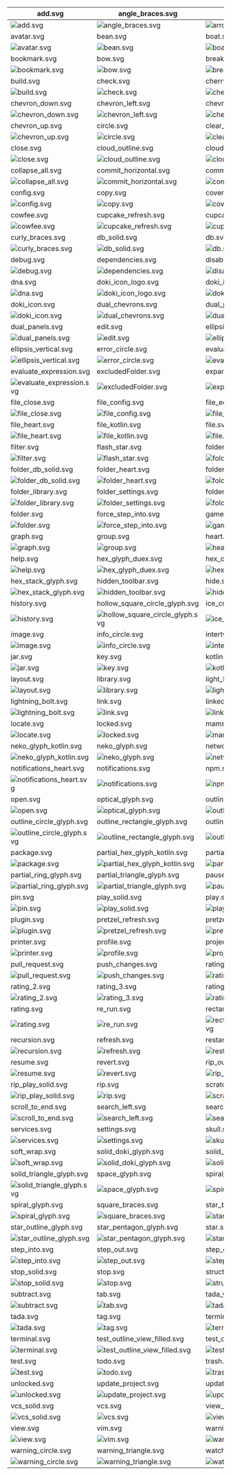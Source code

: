 | add.svg                                                                | angle_braces.svg                                                                   | arrow_right.svg                                                                              |
| ---------------------------------------------------------------------- | ---------------------------------------------------------------------------------- | -------------------------------------------------------------------------------------------- |
| ![add.svg](./icons/exported/add.svg)                                   | ![angle_braces.svg](./icons/exported/angle_braces.svg)                             | ![arrow_right.svg](./icons/exported/arrow_right.svg)                                         |
| avatar.svg                                                             | bean.svg                                                                           | boat.svg                                                                                     |
| ![avatar.svg](./icons/exported/avatar.svg)                             | ![bean.svg](./icons/exported/bean.svg)                                             | ![boat.svg](./icons/exported/boat.svg)                                                       |
| bookmark.svg                                                           | bow.svg                                                                            | breakpoint.svg                                                                               |
| ![bookmark.svg](./icons/exported/bookmark.svg)                         | ![bow.svg](./icons/exported/bow.svg)                                               | ![breakpoint.svg](./icons/exported/breakpoint.svg)                                           |
| build.svg                                                              | check.svg                                                                          | cherry.svg                                                                                   |
| ![build.svg](./icons/exported/build.svg)                               | ![check.svg](./icons/exported/check.svg)                                           | ![cherry.svg](./icons/exported/cherry.svg)                                                   |
| chevron_down.svg                                                       | chevron_left.svg                                                                   | chevron_right.svg                                                                            |
| ![chevron_down.svg](./icons/exported/chevron_down.svg)                 | ![chevron_left.svg](./icons/exported/chevron_left.svg)                             | ![chevron_right.svg](./icons/exported/chevron_right.svg)                                     |
| chevron_up.svg                                                         | circle.svg                                                                         | clear_text.svg                                                                               |
| ![chevron_up.svg](./icons/exported/chevron_up.svg)                     | ![circle.svg](./icons/exported/circle.svg)                                         | ![clear_text.svg](./icons/exported/clear_text.svg)                                           |
| close.svg                                                              | cloud_outline.svg                                                                  | cloud.svg                                                                                    |
| ![close.svg](./icons/exported/close.svg)                               | ![cloud_outline.svg](./icons/exported/cloud_outline.svg)                           | ![cloud.svg](./icons/exported/cloud.svg)                                                     |
| collapse_all.svg                                                       | commit_horizontal.svg                                                              | commit_vertical.svg                                                                          |
| ![collapse_all.svg](./icons/exported/collapse_all.svg)                 | ![commit_horizontal.svg](./icons/exported/commit_horizontal.svg)                   | ![commit_vertical.svg](./icons/exported/commit_vertical.svg)                                 |
| config.svg                                                             | copy.svg                                                                           | coverage.svg                                                                                 |
| ![config.svg](./icons/exported/config.svg)                             | ![copy.svg](./icons/exported/copy.svg)                                             | ![coverage.svg](./icons/exported/coverage.svg)                                               |
| cowfee.svg                                                             | cupcake_refresh.svg                                                                | cupcake.svg                                                                                  |
| ![cowfee.svg](./icons/exported/cowfee.svg)                             | ![cupcake_refresh.svg](./icons/oneOffs/cupcake_refresh.svg)                        | ![cupcake.svg](./icons/exported/cupcake.svg)                                                 |
| curly_braces.svg                                                       | db_solid.svg                                                                       | db.svg                                                                                       |
| ![curly_braces.svg](./icons/exported/curly_braces.svg)                 | ![db_solid.svg](./icons/exported/db_solid.svg)                                     | ![db.svg](./icons/exported/db.svg)                                                           |
| debug.svg                                                              | dependencies.svg                                                                   | disabled_breakpoint.svg                                                                      |
| ![debug.svg](./icons/exported/debug.svg)                               | ![dependencies.svg](./icons/exported/dependencies.svg)                             | ![disabled_breakpoint.svg](./icons/exported/disabled_breakpoint.svg)                         |
| dna.svg                                                                | doki_icon_logo.svg                                                                 | doki_icon_settings.svg                                                                       |
| ![dna.svg](./icons/exported/dna.svg)                                   | ![doki_icon_logo.svg](./icons/exported/doki_icon_logo.svg)                         | ![doki_icon_settings.svg](./icons/oneOffs/doki_icon_settings.svg)                            |
| doki_icon.svg                                                          | dual_chevrons.svg                                                                  | dual_panels_refresh.svg                                                                      |
| ![doki_icon.svg](./icons/exported/doki_icon.svg)                       | ![dual_chevrons.svg](./icons/exported/dual_chevrons.svg)                           | ![dual_panels_refresh.svg](./icons/oneOffs/dual_panels_refresh.svg)                          |
| dual_panels.svg                                                        | edit.svg                                                                           | ellipsis_horizontal.svg                                                                      |
| ![dual_panels.svg](./icons/exported/dual_panels.svg)                   | ![edit.svg](./icons/exported/edit.svg)                                             | ![ellipsis_horizontal.svg](./icons/exported/ellipsis_horizontal.svg)                         |
| ellipsis_vertical.svg                                                  | error_circle.svg                                                                   | evaluate_expression_kotlin.svg                                                               |
| ![ellipsis_vertical.svg](./icons/exported/ellipsis_vertical.svg)       | ![error_circle.svg](./icons/exported/error_circle.svg)                             | ![evaluate_expression_kotlin.svg](./icons/oneOffs/evaluate_expression_kotlin.svg)            |
| evaluate_expression.svg                                                | excludedFolder.svg                                                                 | expand_all.svg                                                                               |
| ![evaluate_expression.svg](./icons/exported/evaluate_expression.svg)   | ![excludedFolder.svg](./icons/oneOffs/excludedFolder.svg)                          | ![expand_all.svg](./icons/exported/expand_all.svg)                                           |
| file_close.svg                                                         | file_config.svg                                                                    | file_edit.svg                                                                                |
| ![file_close.svg](./icons/oneOffs/file_close.svg)                      | ![file_config.svg](./icons/oneOffs/file_config.svg)                                | ![file_edit.svg](./icons/oneOffs/file_edit.svg)                                              |
| file_heart.svg                                                         | file_kotlin.svg                                                                    | file.svg                                                                                     |
| ![file_heart.svg](./icons/oneOffs/file_heart.svg)                      | ![file_kotlin.svg](./icons/oneOffs/file_kotlin.svg)                                | ![file.svg](./icons/exported/file.svg)                                                       |
| filter.svg                                                             | flash_star.svg                                                                     | folder_cowfee.svg                                                                            |
| ![filter.svg](./icons/exported/filter.svg)                             | ![flash_star.svg](./icons/exported/flash_star.svg)                                 | ![folder_cowfee.svg](./icons/oneOffs/folder_cowfee.svg)                                      |
| folder_db_solid.svg                                                    | folder_heart.svg                                                                   | folder_hex_stack_glyph.svg                                                                   |
| ![folder_db_solid.svg](./icons/oneOffs/folder_db_solid.svg)            | ![folder_heart.svg](./icons/oneOffs/folder_heart.svg)                              | ![folder_hex_stack_glyph.svg](./icons/oneOffs/folder_hex_stack_glyph.svg)                    |
| folder_library.svg                                                     | folder_settings.svg                                                                | folder_test.svg                                                                              |
| ![folder_library.svg](./icons/oneOffs/folder_library.svg)              | ![folder_settings.svg](./icons/oneOffs/folder_settings.svg)                        | ![folder_test.svg](./icons/oneOffs/folder_test.svg)                                          |
| folder.svg                                                             | force_step_into.svg                                                                | game_kun.svg                                                                                 |
| ![folder.svg](./icons/exported/folder.svg)                             | ![force_step_into.svg](./icons/exported/force_step_into.svg)                       | ![game_kun.svg](./icons/exported/game_kun.svg)                                               |
| graph.svg                                                              | group.svg                                                                          | heart.svg                                                                                    |
| ![graph.svg](./icons/exported/graph.svg)                               | ![group.svg](./icons/exported/group.svg)                                           | ![heart.svg](./icons/exported/heart.svg)                                                     |
| help.svg                                                               | hex_glyph_duex.svg                                                                 | hex_outline_glyph.svg                                                                        |
| ![help.svg](./icons/exported/help.svg)                                 | ![hex_glyph_duex.svg](./icons/exported/hex_glyph_duex.svg)                         | ![hex_outline_glyph.svg](./icons/exported/hex_outline_glyph.svg)                             |
| hex_stack_glyph.svg                                                    | hidden_toolbar.svg                                                                 | hide.svg                                                                                     |
| ![hex_stack_glyph.svg](./icons/exported/hex_stack_glyph.svg)           | ![hidden_toolbar.svg](./icons/exported/hidden_toolbar.svg)                         | ![hide.svg](./icons/exported/hide.svg)                                                       |
| history.svg                                                            | hollow_square_circle_glyph.svg                                                     | ice_cream.svg                                                                                |
| ![history.svg](./icons/exported/history.svg)                           | ![hollow_square_circle_glyph.svg](./icons/exported/hollow_square_circle_glyph.svg) | ![ice_cream.svg](./icons/exported/ice_cream.svg)                                             |
| image.svg                                                              | info_circle.svg                                                                    | intertwine.svg                                                                               |
| ![image.svg](./icons/exported/image.svg)                               | ![info_circle.svg](./icons/exported/info_circle.svg)                               | ![intertwine.svg](./icons/exported/intertwine.svg)                                           |
| jar.svg                                                                | key.svg                                                                            | kotlin.svg                                                                                   |
| ![jar.svg](./icons/exported/jar.svg)                                   | ![key.svg](./icons/exported/key.svg)                                               | ![kotlin.svg](./icons/exported/kotlin.svg)                                                   |
| layout.svg                                                             | library.svg                                                                        | light_house.svg                                                                              |
| ![layout.svg](./icons/exported/layout.svg)                             | ![library.svg](./icons/exported/library.svg)                                       | ![light_house.svg](./icons/exported/light_house.svg)                                         |
| lightning_bolt.svg                                                     | link.svg                                                                           | linked_angle_braces.svg                                                                      |
| ![lightning_bolt.svg](./icons/exported/lightning_bolt.svg)             | ![link.svg](./icons/exported/link.svg)                                             | ![linked_angle_braces.svg](./icons/exported/linked_angle_braces.svg)                         |
| locate.svg                                                             | locked.svg                                                                         | mamsnrhbr_chehfde.svg                                                                        |
| ![locate.svg](./icons/exported/locate.svg)                             | ![locked.svg](./icons/exported/locked.svg)                                         | ![mamsnrhbr_chehfde.svg](./icons/exported/mamsnrhbr_chehfde.svg)                             |
| neko_glyph_kotlin.svg                                                  | neko_glyph.svg                                                                     | network_graph.svg                                                                            |
| ![neko_glyph_kotlin.svg](./icons/oneOffs/neko_glyph_kotlin.svg)        | ![neko_glyph.svg](./icons/exported/neko_glyph.svg)                                 | ![network_graph.svg](./icons/exported/network_graph.svg)                                     |
| notifications_heart.svg                                                | notifications.svg                                                                  | npm.svg                                                                                      |
| ![notifications_heart.svg](./icons/oneOffs/notifications_heart.svg)    | ![notifications.svg](./icons/exported/notifications.svg)                           | ![npm.svg](./icons/exported/npm.svg)                                                         |
| open.svg                                                               | optical_glyph.svg                                                                  | outline_circle_glyph_kotlin.svg                                                              |
| ![open.svg](./icons/exported/open.svg)                                 | ![optical_glyph.svg](./icons/exported/optical_glyph.svg)                           | ![outline_circle_glyph_kotlin.svg](./icons/oneOffs/outline_circle_glyph_kotlin.svg)          |
| outline_circle_glyph.svg                                               | outline_rectangle_glyph.svg                                                        | outline_square_glyph.svg                                                                     |
| ![outline_circle_glyph.svg](./icons/exported/outline_circle_glyph.svg) | ![outline_rectangle_glyph.svg](./icons/exported/outline_rectangle_glyph.svg)       | ![outline_square_glyph.svg](./icons/exported/outline_square_glyph.svg)                       |
| package.svg                                                            | partial_hex_glyph_kotlin.svg                                                       | partial_hex_glyph.svg                                                                        |
| ![package.svg](./icons/oneOffs/package.svg)                            | ![partial_hex_glyph_kotlin.svg](./icons/oneOffs/partial_hex_glyph_kotlin.svg)      | ![partial_hex_glyph.svg](./icons/exported/partial_hex_glyph.svg)                             |
| partial_ring_glyph.svg                                                 | partial_triangle_glyph.svg                                                         | pause.svg                                                                                    |
| ![partial_ring_glyph.svg](./icons/exported/partial_ring_glyph.svg)     | ![partial_triangle_glyph.svg](./icons/exported/partial_triangle_glyph.svg)         | ![pause.svg](./icons/exported/pause.svg)                                                     |
| pin.svg                                                                | play_solid.svg                                                                     | play.svg                                                                                     |
| ![pin.svg](./icons/exported/pin.svg)                                   | ![play_solid.svg](./icons/exported/play_solid.svg)                                 | ![play.svg](./icons/exported/play.svg)                                                       |
| plugin.svg                                                             | pretzel_refresh.svg                                                                | pretzel.svg                                                                                  |
| ![plugin.svg](./icons/exported/plugin.svg)                             | ![pretzel_refresh.svg](./icons/oneOffs/pretzel_refresh.svg)                        | ![pretzel.svg](./icons/exported/pretzel.svg)                                                 |
| printer.svg                                                            | profile.svg                                                                        | project_glyph.svg                                                                            |
| ![printer.svg](./icons/exported/printer.svg)                           | ![profile.svg](./icons/exported/profile.svg)                                       | ![project_glyph.svg](./icons/exported/project_glyph.svg)                                     |
| pull_request.svg                                                       | push_changes.svg                                                                   | rating_1.svg                                                                                 |
| ![pull_request.svg](./icons/exported/pull_request.svg)                 | ![push_changes.svg](./icons/exported/push_changes.svg)                             | ![rating_1.svg](./icons/exported/rating_1.svg)                                               |
| rating_2.svg                                                           | rating_3.svg                                                                       | rating_4.svg                                                                                 |
| ![rating_2.svg](./icons/exported/rating_2.svg)                         | ![rating_3.svg](./icons/exported/rating_3.svg)                                     | ![rating_4.svg](./icons/exported/rating_4.svg)                                               |
| rating.svg                                                             | re_run.svg                                                                         | rectangle_triangle_circle_glyph.svg                                                          |
| ![rating.svg](./icons/exported/rating.svg)                             | ![re_run.svg](./icons/exported/re_run.svg)                                         | ![rectangle_triangle_circle_glyph.svg](./icons/exported/rectangle_triangle_circle_glyph.svg) |
| recursion.svg                                                          | refresh.svg                                                                        | restart.svg                                                                                  |
| ![recursion.svg](./icons/exported/recursion.svg)                       | ![refresh.svg](./icons/exported/refresh.svg)                                       | ![restart.svg](./icons/exported/restart.svg)                                                 |
| resume.svg                                                             | revert.svg                                                                         | rip_outline.svg                                                                              |
| ![resume.svg](./icons/exported/resume.svg)                             | ![revert.svg](./icons/exported/revert.svg)                                         | ![rip_outline.svg](./icons/exported/rip_outline.svg)                                         |
| rip_play_solid.svg                                                     | rip.svg                                                                            | scratches.svg                                                                                |
| ![rip_play_solid.svg](./icons/oneOffs/rip_play_solid.svg)              | ![rip.svg](./icons/exported/rip.svg)                                               | ![scratches.svg](./icons/exported/scratches.svg)                                             |
| scroll_to_end.svg                                                      | search_left.svg                                                                    | search_right.svg                                                                             |
| ![scroll_to_end.svg](./icons/exported/scroll_to_end.svg)               | ![search_left.svg](./icons/exported/search_left.svg)                               | ![search_right.svg](./icons/exported/search_right.svg)                                       |
| services.svg                                                           | settings.svg                                                                       | skull.svg                                                                                    |
| ![services.svg](./icons/exported/services.svg)                         | ![settings.svg](./icons/exported/settings.svg)                                     | ![skull.svg](./icons/exported/skull.svg)                                                     |
| soft_wrap.svg                                                          | solid_doki_glyph.svg                                                               | solid_trapezoid_glyph.svg                                                                    |
| ![soft_wrap.svg](./icons/exported/soft_wrap.svg)                       | ![solid_doki_glyph.svg](./icons/exported/solid_doki_glyph.svg)                     | ![solid_trapezoid_glyph.svg](./icons/exported/solid_trapezoid_glyph.svg)                     |
| solid_triangle_glyph.svg                                               | space_glyph.svg                                                                    | spiral_glyph_kotlin.svg                                                                      |
| ![solid_triangle_glyph.svg](./icons/exported/solid_triangle_glyph.svg) | ![space_glyph.svg](./icons/exported/space_glyph.svg)                               | ![spiral_glyph_kotlin.svg](./icons/oneOffs/spiral_glyph_kotlin.svg)                          |
| spiral_glyph.svg                                                       | square_braces.svg                                                                  | star_bar_glyph.svg                                                                           |
| ![spiral_glyph.svg](./icons/exported/spiral_glyph.svg)                 | ![square_braces.svg](./icons/exported/square_braces.svg)                           | ![star_bar_glyph.svg](./icons/exported/star_bar_glyph.svg)                                   |
| star_outline_glyph.svg                                                 | star_pentagon_glyph.svg                                                            | star.svg                                                                                     |
| ![star_outline_glyph.svg](./icons/exported/star_outline_glyph.svg)     | ![star_pentagon_glyph.svg](./icons/exported/star_pentagon_glyph.svg)               | ![star.svg](./icons/exported/star.svg)                                                       |
| step_into.svg                                                          | step_out.svg                                                                       | step_over.svg                                                                                |
| ![step_into.svg](./icons/exported/step_into.svg)                       | ![step_out.svg](./icons/exported/step_out.svg)                                     | ![step_over.svg](./icons/exported/step_over.svg)                                             |
| stop_solid.svg                                                         | stop.svg                                                                           | structure.svg                                                                                |
| ![stop_solid.svg](./icons/exported/stop_solid.svg)                     | ![stop.svg](./icons/exported/stop.svg)                                             | ![structure.svg](./icons/exported/structure.svg)                                             |
| subtract.svg                                                           | tab.svg                                                                            | tada_view_filled.svg                                                                         |
| ![subtract.svg](./icons/exported/subtract.svg)                         | ![tab.svg](./icons/exported/tab.svg)                                               | ![tada_view_filled.svg](./icons/oneOffs/tada_view_filled.svg)                                |
| tada.svg                                                               | tag.svg                                                                            | terminal_solid.svg                                                                           |
| ![tada.svg](./icons/exported/tada.svg)                                 | ![tag.svg](./icons/exported/tag.svg)                                               | ![terminal_solid.svg](./icons/exported/terminal_solid.svg)                                   |
| terminal.svg                                                           | test_outline_view_filled.svg                                                       | test_outline.svg                                                                             |
| ![terminal.svg](./icons/exported/terminal.svg)                         | ![test_outline_view_filled.svg](./icons/oneOffs/test_outline_view_filled.svg)      | ![test_outline.svg](./icons/exported/test_outline.svg)                                       |
| test.svg                                                               | todo.svg                                                                           | trash.svg                                                                                    |
| ![test.svg](./icons/exported/test.svg)                                 | ![todo.svg](./icons/exported/todo.svg)                                             | ![trash.svg](./icons/exported/trash.svg)                                                     |
| unlocked.svg                                                           | update_project.svg                                                                 | update.svg                                                                                   |
| ![unlocked.svg](./icons/exported/unlocked.svg)                         | ![update_project.svg](./icons/exported/update_project.svg)                         | ![update.svg](./icons/exported/update.svg)                                                   |
| vcs_solid.svg                                                          | vcs.svg                                                                            | view_filled.svg                                                                              |
| ![vcs_solid.svg](./icons/exported/vcs_solid.svg)                       | ![vcs.svg](./icons/exported/vcs.svg)                                               | ![view_filled.svg](./icons/exported/view_filled.svg)                                         |
| view.svg                                                               | vim.svg                                                                            | warning_circle_filled.svg                                                                    |
| ![view.svg](./icons/exported/view.svg)                                 | ![vim.svg](./icons/oneOffs/vim.svg)                                                | ![warning_circle_filled.svg](./icons/exported/warning_circle_filled.svg)                     |
| warning_circle.svg                                                     | warning_triangle.svg                                                               | watch.svg                                                                                    |
| ![warning_circle.svg](./icons/exported/warning_circle.svg)             | ![warning_triangle.svg](./icons/exported/warning_triangle.svg)                     | ![watch.svg](./icons/exported/watch.svg)                                                     |